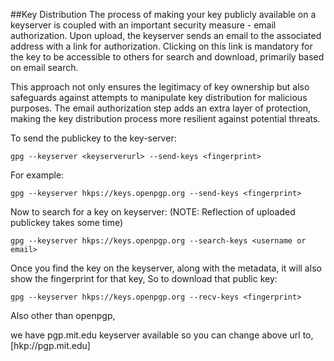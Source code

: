 ##Key Distribution
The process of making your key publicly available on a keyserver is coupled with an important security measure - email authorization. Upon upload, the keyserver sends an email to the associated address with a link for authorization. Clicking on this link is mandatory for the key to be accessible to others for search and download, primarily based on email search.

This approach not only ensures the legitimacy of key ownership but also safeguards against attempts to manipulate key distribution for malicious purposes. The email authorization step adds an extra layer of protection, making the key distribution process more resilient against potential threats.



To send the publickey to the key-server:
```
gpg --keyserver <keyserverurl> --send-keys <fingerprint>
```

For example:
```
gpg --keyserver hkps://keys.openpgp.org --send-keys <fingerprint>
```
          
Now to search for a key on keyserver: (NOTE: Reflection of uploaded publickey takes some time)
```
gpg --keyserver hkps://keys.openpgp.org --search-keys <username or email>
```

Once you find the key on the keyserver, along with the metadata, it will also show the fingerprint for that key,
So to download that public key:
```
gpg --keyserver hkps://keys.openpgp.org --recv-keys <fingerprint>
```

Also other than openpgp,

we have pgp.mit.edu keyserver available
so you can change above url to, [hkp://pgp.mit.edu]
